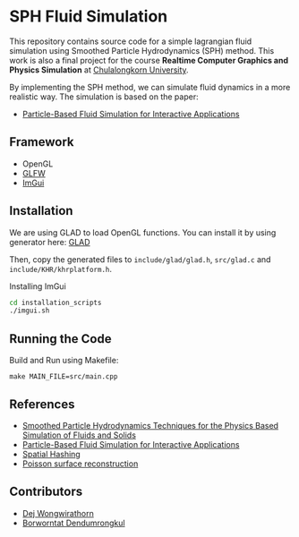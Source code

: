 # SPH Fluid Simulation

This repository contains source code for a simple lagrangian fluid simulation using Smoothed Particle Hydrodynamics (SPH) method. This work is also a final project for the course **Realtime Computer Graphics and Physics Simulation** at [Chulalongkorn University](https://chula.ac.th).

By implementing the SPH method, we can simulate fluid dynamics in a more realistic way. The simulation is based on the paper:

- [Particle-Based Fluid Simulation for Interactive Applications](https://matthias-research.github.io/pages/publications/sca03.pdf)

## Framework

- OpenGL
- [GLFW](https://www.glfw.org/)
- [ImGui](https://github.com/ocornut/imgui/tree/master)

## Installation

We are using GLAD to load OpenGL functions. You can install it by using generator here: [GLAD](https://glad.dav1d.de/#profile=compatibility&language=c&specification=gl&loader=on&api=gl%3D4.6)

Then, copy the generated files to `include/glad/glad.h`, `src/glad.c` and `include/KHR/khrplatform.h`.

Installing ImGui

```sh
cd installation_scripts
./imgui.sh
```

## Running the Code

Build and Run using Makefile:

```
make MAIN_FILE=src/main.cpp
```

## References

- [Smoothed Particle Hydrodynamics Techniques for the Physics Based Simulation of Fluids and Solids](https://arxiv.org/abs/2009.06944)
- [Particle-Based Fluid Simulation for Interactive Applications](https://matthias-research.github.io/pages/publications/sca03.pdf)
- [Spatial Hashing](https://matthias-research.github.io/pages/tenMinutePhysics/11-hashing.pdf)
- [Poisson surface reconstruction](https://hhoppe.com/poissonrecon.pdf)

## Contributors

- [Dej Wongwirathorn](https://github.com/kyrov)
- [Borworntat Dendumrongkul](https://github.com/mastericez)
